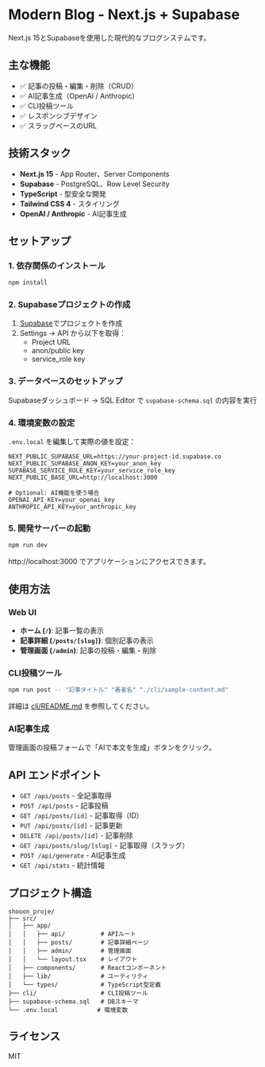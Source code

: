 # Modern Blog - Next.js + Supabase

Next.js 15とSupabaseを使用した現代的なブログシステムです。

## 主な機能

- ✅ 記事の投稿・編集・削除（CRUD）
- ✅ AI記事生成（OpenAI / Anthropic）
- ✅ CLI投稿ツール
- ✅ レスポンシブデザイン
- ✅ スラッグベースのURL

## 技術スタック

- **Next.js 15** - App Router、Server Components
- **Supabase** - PostgreSQL、Row Level Security
- **TypeScript** - 型安全な開発
- **Tailwind CSS 4** - スタイリング
- **OpenAI / Anthropic** - AI記事生成

## セットアップ

### 1. 依存関係のインストール

```bash
npm install
```

### 2. Supabaseプロジェクトの作成

1. [Supabase](https://supabase.com)でプロジェクトを作成
2. Settings → API から以下を取得：
   - Project URL
   - anon/public key
   - service_role key

### 3. データベースのセットアップ

Supabaseダッシュボード → SQL Editor で `supabase-schema.sql` の内容を実行

### 4. 環境変数の設定

`.env.local` を編集して実際の値を設定：

```env
NEXT_PUBLIC_SUPABASE_URL=https://your-project-id.supabase.co
NEXT_PUBLIC_SUPABASE_ANON_KEY=your_anon_key
SUPABASE_SERVICE_ROLE_KEY=your_service_role_key
NEXT_PUBLIC_BASE_URL=http://localhost:3000

# Optional: AI機能を使う場合
OPENAI_API_KEY=your_openai_key
ANTHROPIC_API_KEY=your_anthropic_key
```

### 5. 開発サーバーの起動

```bash
npm run dev
```

http://localhost:3000 でアプリケーションにアクセスできます。

## 使用方法

### Web UI

- **ホーム (`/`)**: 記事一覧の表示
- **記事詳細 (`/posts/[slug]`)**: 個別記事の表示
- **管理画面 (`/admin`)**: 記事の投稿・編集・削除

### CLI投稿ツール

```bash
npm run post -- "記事タイトル" "著者名" "./cli/sample-content.md"
```

詳細は [cli/README.md](./cli/README.md) を参照してください。

### AI記事生成

管理画面の投稿フォームで「AIで本文を生成」ボタンをクリック。

## API エンドポイント

- `GET /api/posts` - 全記事取得
- `POST /api/posts` - 記事投稿
- `GET /api/posts/[id]` - 記事取得（ID）
- `PUT /api/posts/[id]` - 記事更新
- `DELETE /api/posts/[id]` - 記事削除
- `GET /api/posts/slug/[slug]` - 記事取得（スラッグ）
- `POST /api/generate` - AI記事生成
- `GET /api/stats` - 統計情報

## プロジェクト構造

```
shooon_proje/
├── src/
│   ├── app/
│   │   ├── api/          # APIルート
│   │   ├── posts/        # 記事詳細ページ
│   │   ├── admin/        # 管理画面
│   │   └── layout.tsx    # レイアウト
│   ├── components/       # Reactコンポーネント
│   ├── lib/              # ユーティリティ
│   └── types/            # TypeScript型定義
├── cli/                  # CLI投稿ツール
├── supabase-schema.sql   # DBスキーマ
└── .env.local           # 環境変数
```

## ライセンス

MIT
